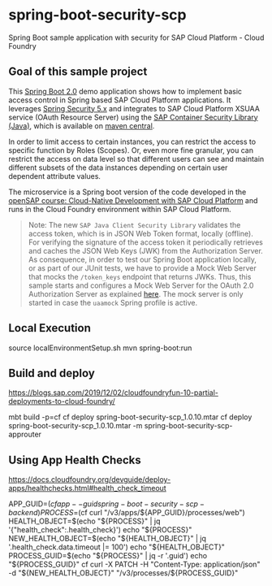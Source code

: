 # spring-boot-security-scp
Spring Boot sample application with security for SAP Cloud Platform - Cloud Foundry

## Goal of this sample project

This [Spring Boot 2.0](http://projects.spring.io/spring-boot/) demo application shows how to implement basic access control in Spring based SAP Cloud Platform applications. It leverages [Spring Security 5.x](https://github.com/spring-projects/spring-security) and integrates to SAP Cloud Platform XSUAA service (OAuth Resource Server) using the [SAP Container Security Library (Java)](https://github.com/SAP/cloud-security-xsuaa-integration), which is available on [maven central](https://search.maven.org/search?q=com.sap.cloud.security).

In order to limit access to certain instances, you can restrict the access to specific function by Roles (Scopes). Or, even more fine granular, you can restrict the access on data level so that different users can see and maintain different subsets of the data instances depending on certain user dependent attribute values.

The microservice is a Spring boot version of the code developed in the [openSAP course: Cloud-Native Development with SAP Cloud Platform](https://open.sap.com/courses/cp5) and runs in the Cloud Foundry environment within SAP Cloud Platform.

> Note: The new `SAP Java Client Security Library` validates the access token, which is in JSON Web Token format, locally (offline). For verifying the signature of the access token it periodically retrieves and caches the JSON Web Keys (JWK) from the Authorization Server.
As consequence, in order to test our Spring Boot application locally, or as part of our JUnit tests, we have to provide a Mock Web Server that mocks the `/token_keys` endpoint that returns JWKs. Thus, this sample starts and configures a Mock Web Server for the OAuth 2.0 Authorization Server as explained [here](https://github.com/spring-projects/spring-security/tree/master/samples/boot/oauth2resourceserver). The mock server is only started in case the `uaamock` Spring profile is active.

## Local Execution
source localEnvironmentSetup.sh
mvn spring-boot:run

## Build and deploy
https://blogs.sap.com/2019/12/02/cloudfoundryfun-10-partial-deployments-to-cloud-foundry/

mbt build -p=cf
cf deploy spring-boot-security-scp_1.0.10.mtar
cf deploy spring-boot-security-scp_1.0.10.mtar -m  spring-boot-security-scp-approuter

## Using App Health Checks
https://docs.cloudfoundry.org/devguide/deploy-apps/healthchecks.html#health_check_timeout

APP_GUID=$(cf app --guid spring-boot-security-scp-backend)
PROCESS=$(cf curl "/v3/apps/${APP_GUID}/processes/web")
HEALTH_OBJECT=$(echo "${PROCESS}" | jq '{"health_check":.health_check}')
echo "${PROCESS}"
NEW_HEALTH_OBJECT=$(echo "${HEALTH_OBJECT}" | jq '.health_check.data.timeout |= 100')
echo "${HEALTH_OBJECT}"
PROCESS_GUID=$(echo "${PROCESS}" | jq -r '.guid')
echo "${PROCESS_GUID}"
cf curl -X PATCH -H "Content-Type: application/json" -d "${NEW_HEALTH_OBJECT}" "/v3/processes/${PROCESS_GUID}"

